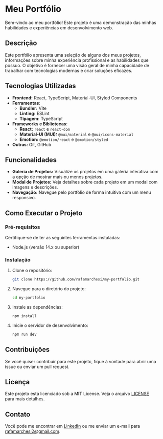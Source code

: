 # Meu Portfólio

Bem-vindo ao meu portfólio! Este projeto é uma demonstração das minhas habilidades e experiências em desenvolvimento web.

## Descrição

Este portfólio apresenta uma seleção de alguns dos meus projetos, informações sobre minha experiência profissional e as habilidades que possuo. O objetivo é fornecer uma visão geral de minha capacidade de trabalhar com tecnologias modernas e criar soluções eficazes.

## Tecnologias Utilizadas

- **Frontend:** React, TypeScript, Material-UI, Styled Components
- **Ferramentas:**
  - **Bundler:** Vite
  - **Linting:** ESLint
  - **Tipagem:** TypeScript
- **Frameworks e Bibliotecas:**
  - **React:** `react` e `react-dom`
  - **Material-UI (MUI):** `@mui/material` e `@mui/icons-material`
  - **Emotion:** `@emotion/react` e `@emotion/styled`
- **Outras:** Git, GitHub

## Funcionalidades

- **Galeria de Projetos:** Visualize os projetos em uma galeria interativa com a opção de mostrar mais ou menos projetos.
- **Modal de Projetos:** Veja detalhes sobre cada projeto em um modal com imagens e descrições.
- **Navegação:** Navegue pelo portfólio de forma intuitiva com um menu responsivo.

## Como Executar o Projeto

### Pré-requisitos

Certifique-se de ter as seguintes ferramentas instaladas:

- Node.js (versão 14.x ou superior)

### Instalação

1. Clone o repositório:
   ```bash
   git clone https://github.com/rafamarchesi/my-portfolio.git
   ```

2. Navegue para o diretório do projeto:
   ```bash
   cd my-portfolio  

3. Instale as dependências:
   ```bash
   npm install
   
4. Inicie o servidor de desenvolvimento:
   ```bash
   npm run dev

## Contribuições

Se você quiser contribuir para este projeto, fique à vontade para abrir uma issue ou enviar um pull request.


## Licença

Este projeto está licenciado sob a MIT License. Veja o arquivo [LICENSE](LICENSE) para mais detalhes.


## Contato

Você pode me encontrar em [LinkedIn](https://www.linkedin.com/in/rafaela-marchesi-barrionuevo-81ba7b10b/) ou me enviar um e-mail para [rafamarchesi2@gmail.com](mailto:rafamarchesi2@gmail.com).

   
  











